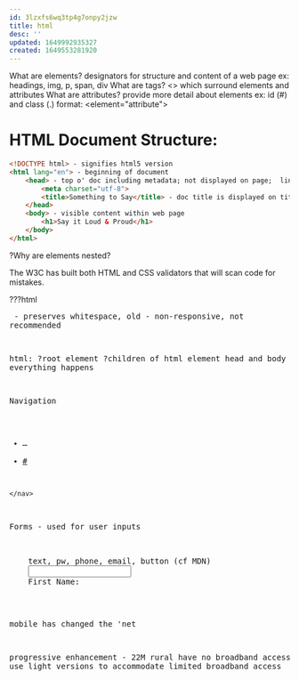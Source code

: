```yaml
---
id: 3lzxfs6wq3tp4g7onpy2jzw
title: html
desc: ''
updated: 1649992935327
created: 1649553281920
---
```


What are elements?
	designators for structure and content of a web page
	ex: headings, img, p, span, div
What are tags?
	<> which surround elements and attributes
What are attributes?
	provide more detail about elements
	ex: id (#) and class (.)
	format: <element="attribute">
	
# HTML Document Structure:
```html
<!DOCTYPE html> - signifies html5 version
<html lang="en"> - beginning of document
	<head> - top o' doc including metadata; not displayed on page;  links to external files, etc. 
		<meta charset="utf-8">
		<title>Something to Say</title> - doc title is displayed on title bar in browser
	</head>
	<body> - visible content within web page
		<h1>Say it Loud & Proud</h1>
	</body>
</html>
```
?Why are elements nested?

The W3C has built both HTML and CSS validators that will scan code for mistakes. 

???html <pre />  - preserves whitespace, old - non-responsive, not recommended 

html:
?root element
?children of html element 
head and body are where everything happens

Navigation
	<nav>
		<ul>
			<li>…</li>
			<li><a href="#">#</a>
		</ul>
	
	</nav>

Forms - used for user inputs
<form action="#" method="post">
	text, pw, phone, email, button (cf MDN)
	<input id="zebra" type="text">
	<label for="zebra">First Name:</label>
</form>

mobile has changed the 'net

progressive enhancement - 22M rural have no broadband access. Sites use light versions to accommodate limited broadband access

